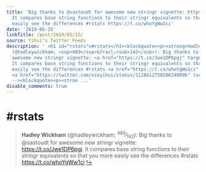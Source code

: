 ```yaml
---
title: 'Big thanks to @sastoudt for awesome new stringr vignette: https://t.co/Jwe1DP6pgj.
  It compares base string functions to their stringr equivalents so that you more
  easily see the differences #rstats https://t.co/whoYgWw1ci'
date: '2019-05-15'
linkTitle: /post/2019/05/15/
source: Yihui's Twitter Feeds
description: ' <h1 id="rstats">#rstats</h1><blockquote><p><strong>Hadley Wickham</strong>
  (@hadleywickham; <sup>489</sup>&frasl;<sub>142</sub>): Big thanks to @sastoudt for
  awesome new stringr vignette: <a href="https://t.co/Jwe1DP6pgj" target="_blank">https://t.co/Jwe1DP6pgj</a>.
  It compares base string functions to their stringr equivalents so that you more
  easily see the differences #rstats <a href="https://t.co/whoYgWw1ci" target="_blank">https://t.co/whoYgWw1ci</a>
  <a href="https://twitter.com/xieyihui/status/1128412750286340096" target="_blank">&#8618;</a></p></blockquote><!--
  --><blockquote><p><stron ...'
disable_comments: true
---
```

 <h1 id="rstats">#rstats</h1><blockquote><p><strong>Hadley Wickham</strong> (@hadleywickham; <sup>489</sup>&frasl;<sub>142</sub>): Big thanks to @sastoudt for awesome new stringr vignette: <a href="https://t.co/Jwe1DP6pgj" target="_blank">https://t.co/Jwe1DP6pgj</a>. It compares base string functions to their stringr equivalents so that you more easily see the differences #rstats <a href="https://t.co/whoYgWw1ci" target="_blank">https://t.co/whoYgWw1ci</a> <a href="https://twitter.com/xieyihui/status/1128412750286340096" target="_blank">&#8618;</a></p></blockquote><!-- --><blockquote><p><stron ...